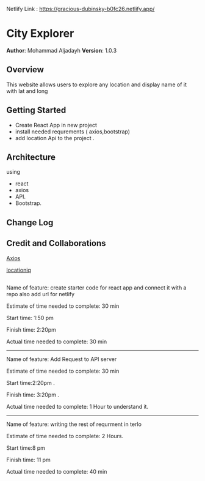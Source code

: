 Netlify Link : https://gracious-dubinsky-b0fc26.netlify.app/ 

# City Explorer

**Author**: Mohammad Aljadayh 
**Version**: 1.0.3

## Overview

This website allows users to explore any location and display name of it with lat and long 


## Getting Started
- Create React App in new project 
- install needed requrements ( axios,bootstrap)
- add location Api to the project . 

## Architecture

using 
- react 
- axios
- API.
- Bootstrap. 

## Change Log


## Credit and Collaborations

[ Axios](https://axios-http.com/docs/api_intro)

[ locationiq](https://locationiq.com/)

## 
 
Name of feature: create starter code for react app and connect it with a repo also add url for netlify  

Estimate of time needed to complete: 30 min

Start time: 1:50 pm

Finish time: 2:20pm

Actual time needed to complete: 30 min

------------------------------------------------------ 

Name of feature: Add Request to API server

Estimate of time needed to complete: 30 min

Start time:2:20pm . 

Finish time: 3:20pm . 

Actual time needed to complete: 1 Hour to understand it. 

----------------------------------------------------------------------------

Name of feature:  writing  the rest of requrment in terlo  

Estimate of time needed to complete: 2 Hours. 

Start time:8 pm

Finish time: 11 pm

Actual time needed to complete: 40 min




